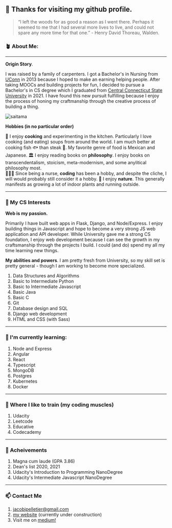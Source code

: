 ## 👋 Thanks for visiting my github profile.

> “I left the woods for as good a reason as I went there. Perhaps it seemed to me that I had several more lives to live, and could not spare any more time for that one.” - Henry David Thoreau, Walden. 

### 🪴 About Me:
____________

**Origin Story**.   

I was raised by a family of carpenters. I got a Bachelor's in Nursing from [UConn](https://uconn.edu/) in 2013 because I hoped to make an earning helping people. After taking MOOCs and building projects for fun, I decided to pursue a Bachelor's in CS degree which I graduated from [Central Connecticut State University](https://www.ccsu.edu/cs/) in 2021. I have found this new pursuit fulfilling because I enjoy the process of honing my craftmanship through the creative process of building a thing. 

![saitama](https://user-images.githubusercontent.com/40835093/148970212-a3e4e155-6fc5-4e8c-94d0-f9aa628de65b.jpg)

**Hobbies (in no particular order)**   

🍳 I enjoy **cooking** and experimenting in the kitchen. Particularly I love cooking (and eating) soups from around the world. I am much better at cooking fish 🐟 than steak 🥩. My favorite genre of food is Mexican and Japanese. 
🏛 I enjoy reading books on **philosophy**. I enjoy books on transcendentalism, stoicism, meta-modernism, and some anylitical philosophy most.  
🧑🏻‍💻 Since being a nurse, **coding** has been a hobby, and despite the cliche, I will would probably still consider it a hobby. 
🌳 I enjoy **nature**. This generally manifests as growing a lot of indoor plants and running outside. 
____________

### 🔭 My CS Interests
**Web is my passion.**   

Primarily I have built web apps in Flask, Django, and Node/Express. I enjoy building things in Javascript and hope to become a very strong JS web application and API developer. While University gave me a strong CS foundation, I enjoy web development because I can see the growth in my craftsmanship through the projects I build. I could (and do) spend my all my time learning new things.

**My abilities and powers**. 
I am pretty fresh from University, so my skill set is pretty general - though I am working to become more specialized. 
1. Data Structures and Algorithms
2. Basic to Intermediate Python
3. Basic to Intermediate Javascript
4. Basic Java
5. Basic C
6. Git
7. Database design and SQL
8. Django web development
9. HTML and CSS (with Sass)
____________

### 🌱 I'm currently learning:
1. Node and Express
2. Angular
3. React
4. Typescript
5. MongoDB
6. Postgres
7. Kubernetes
8. Docker
____________

### 💪 Where I like to train (my coding muscles)
1. Udacity
2. Leetcode
3. Educative
4. Codecademy
____________

### 🏅 Acheivements
1. Magna cum laude (GPA 3.86)
2. Dean's list 2020, 2021
3. Udacity's Introduction to Programming NanoDegree
4. Udacity's Intermediate Javascript NanoDegree
____________

### 📫 Contact Me
1. jacobjpelletier@gmail.com
2. [my website](https://www.jacobpelletier.com/) (currently under construction)
3. Visit me on [medium!](https://jacobjpelletier.medium.com/)

<!--
**jacobjpelletier/jacobjpelletier** is a ✨ _special_ ✨ repository because its `README.md` (this file) appears on your GitHub profile.

Here are some ideas to get you started:

- 🔭 I’m currently working on ...
- 🌱 I’m currently learning ...
- 👯 I’m looking to collaborate on ...
- 🤔 I’m looking for help with ...
- 💬 Ask me about ...
- 📫 How to reach me: ...
- 😄 Pronouns: ...
- ⚡ Fun fact: ...
-->
